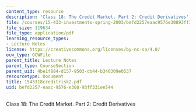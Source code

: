 ```yaml
---
content_type: resource
description: 'Class 18: The Credit Market. Part 2: Credit Derivatives'
file: /courses/15-433-investments-spring-2003/befd2257eaac9576e30893ff331ee544_1543318creditrisk2.pdf
file_size: 119634
file_type: application/pdf
learning_resource_types:
- Lecture Notes
license: https://creativecommons.org/licenses/by-nc-sa/4.0/
ocw_type: OCWFile
parent_title: Lecture Notes
parent_type: CourseSection
parent_uid: 4be1f884-d157-9503-db44-b340309e0537
resourcetype: Document
title: 1543318creditrisk2.pdf
uid: befd2257-eaac-9576-e308-93ff331ee544
---
```

Class 18: The Credit Market. Part 2: Credit Derivatives